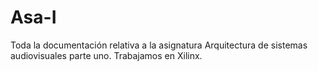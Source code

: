 # Asa-I
Toda la documentación relativa a la asignatura Arquitectura de sistemas audiovisuales parte uno. Trabajamos en Xilinx.
